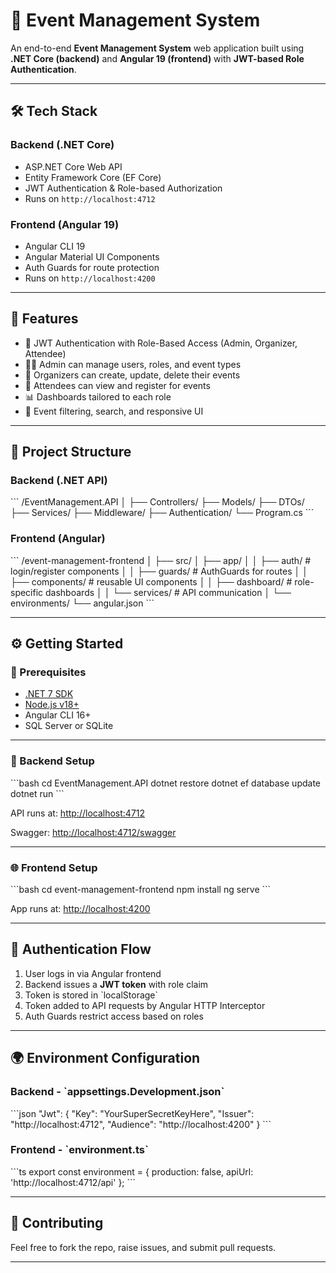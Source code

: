 # 🎉 Event Management System

An end-to-end **Event Management System** web application built using **.NET Core (backend)** and **Angular 19 (frontend)** with **JWT-based Role Authentication**.

---

## 🛠️ Tech Stack

### Backend (.NET Core)
- ASP.NET Core Web API
- Entity Framework Core (EF Core)
- JWT Authentication & Role-based Authorization
- Runs on `http://localhost:4712`

### Frontend (Angular 19)
- Angular CLI 19
- Angular Material UI Components
- Auth Guards for route protection
- Runs on `http://localhost:4200`

---

## 🚀 Features

- 🔐 JWT Authentication with Role-Based Access (Admin, Organizer, Attendee)
- 🧑‍💼 Admin can manage users, roles, and event types
- 📅 Organizers can create, update, delete their events
- 🙋 Attendees can view and register for events
- 📊 Dashboards tailored to each role
- 🔎 Event filtering, search, and responsive UI

---

## 📁 Project Structure

### Backend (.NET API)
\`\`\`
/EventManagement.API
│
├── Controllers/
├── Models/
├── DTOs/
├── Services/
├── Middleware/
├── Authentication/
└── Program.cs
\`\`\`

### Frontend (Angular)
\`\`\`
/event-management-frontend
│
├── src/
│   ├── app/
│   │   ├── auth/           # login/register components
│   │   ├── guards/         # AuthGuards for routes
│   │   ├── components/     # reusable UI components
│   │   ├── dashboard/      # role-specific dashboards
│   │   └── services/       # API communication
│   └── environments/
└── angular.json
\`\`\`

---

## ⚙️ Getting Started

### 📌 Prerequisites
- [.NET 7 SDK](https://dotnet.microsoft.com/en-us/download)
- [Node.js v18+](https://nodejs.org/)
- Angular CLI 16+
- SQL Server or SQLite

---

### 🔧 Backend Setup

\`\`\`bash
cd EventManagement.API
dotnet restore
dotnet ef database update
dotnet run
\`\`\`

API runs at: [http://localhost:4712](http://localhost:4712)

Swagger: [http://localhost:4712/swagger](http://localhost:4712/swagger)

---

### 🌐 Frontend Setup

\`\`\`bash
cd event-management-frontend
npm install
ng serve
\`\`\`

App runs at: [http://localhost:4200](http://localhost:4200)

---

## 🔐 Authentication Flow

1. User logs in via Angular frontend
2. Backend issues a **JWT token** with role claim
3. Token is stored in \`localStorage\`
4. Token added to API requests by Angular HTTP Interceptor
5. Auth Guards restrict access based on roles

---

## 🌍 Environment Configuration

### Backend - \`appsettings.Development.json\`

\`\`\`json
"Jwt": {
  "Key": "YourSuperSecretKeyHere",
  "Issuer": "http://localhost:4712",
  "Audience": "http://localhost:4200"
}
\`\`\`

### Frontend - \`environment.ts\`

\`\`\`ts
export const environment = {
  production: false,
  apiUrl: 'http://localhost:4712/api'
};
\`\`\`

---

## 🤝 Contributing

Feel free to fork the repo, raise issues, and submit pull requests.

---
